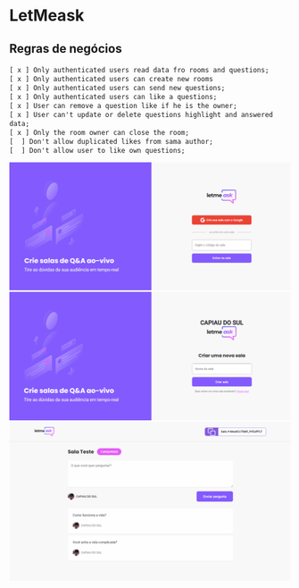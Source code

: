 # LetMeask

## Regras de negócios
    [ x ] Only authenticated users read data fro rooms and questions;
    [ x ] Only authenticated users can create new rooms
    [ x ] Only authenticated users can send new questions;
    [ x ] Only authenticated users can like a questions;
    [ x ] User can remove a question like if he is the owner;
    [ x ] User can't update or delete questions highlight and answered data;
    [ x ] Only the room owner can close the room;
    [  ] Don't allow duplicated likes from sama author;
    [  ] Don't allow user to like own questions;

<p align="center">
  <img src="./src/assets/images/img-01.png" width="800" title="Autentique ou entre em uma sala existente!">
  <img src="./src/assets/images/img-02.png" width="800" alt="Crie uma nova Sala">
  <img src="./src/assets/images/img-03.png" width="800" alt="Crie uma nova Sala">
</p>